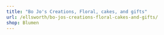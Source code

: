 ```yaml
---
title: "Bo Jo's Creations, Floral, cakes, and gifts"
url: /ellsworth/bo-jos-creations-floral-cakes-and-gifts/
shop: Blumen
---
```


